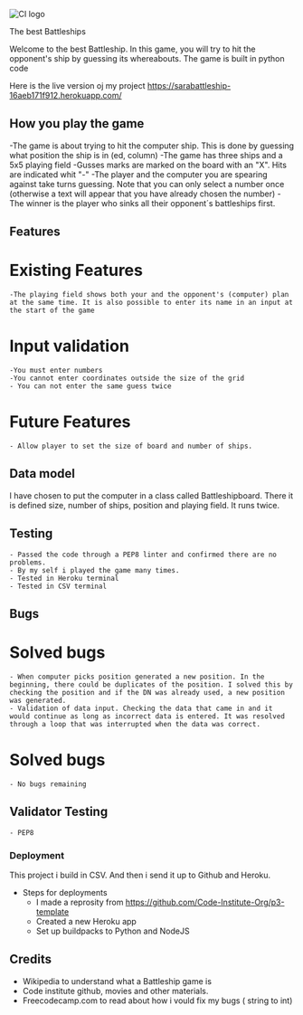 ![CI logo](https://codeinstitute.s3.amazonaws.com/fullstack/ci_logo_small.png)

The best Battleships

Welcome to the best Battleship. 
In this game, you will try to hit the opponent's ship by guessing its whereabouts. The game is built in python code

Here is the live version oj my project
https://sarabattleship-16aeb171f912.herokuapp.com/

## How you play the game

-The game is about trying to hit the computer ship. This is done by guessing what position the ship is in (ed, column)
-The game has three ships and a 5x5 playing field
-Gusses marks are marked on the board with an "X". Hits are indicated whit "-"
-The player and the computer you are spearing against take turns guessing. Note that you can only select a number once (otherwise a text will appear that you have already chosen the number)
-The winner is the player who sinks all their opponent´s battleships first. 

## Features

# Existing Features

    -The playing field shows both your and the opponent's (computer) plan at the same time. It is also possible to enter its name in an input at the start of the game

# Input validation

    -You must enter numbers
    -You cannot enter coordinates outside the size of the grid
    - You can not enter the same guess twice


# Future Features

    - Allow player to set the size of board and number of ships. 

## Data model

I have chosen to put the computer in a class called Battleshipboard. There it is defined size, number of ships, position and playing field. It runs twice.

## Testing

    - Passed the code through a PEP8 linter and confirmed there are no problems.
    - By my self i played the game many times. 
    - Tested in Heroku terminal
    - Tested in CSV terminal 

## Bugs

# Solved bugs
    - When computer picks position generated a new position. In the beginning, there could be duplicates of the position. I solved this by checking the position and if the DN was already used, a new position was generated.
    - Validation of data input. Checking the data that came in and it would continue as long as incorrect data is entered. It was resolved through a loop that was interrupted when the data was correct.

# Solved bugs

    - No bugs remaining

## Validator Testing
    - PEP8

### Deployment
This project i build in CSV. And then i send it up to Github and Heroku.

- Steps for deployments
    - I made a reprosity from https://github.com/Code-Institute-Org/p3-template
    - Created a new Heroku app
    - Set up buildpacks to Python and NodeJS

## Credits

- Wikipedia to understand what a Battleship game is
- Code institute github, movies and other          materials. 
- Freecodecamp.com to read about how i vould fix my bugs ( string to int)
